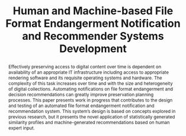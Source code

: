 ---
abstract: Effectively preserving access to digital content over time is dependent
  on availability of an appropriate IT infrastructure including access to appropriate
  rendering software and its requisite operating systems and hardware. The complexity
  of this task increases over time and with the size and heterogeneity of digital
  collections. Automating notifications on file format endangerment and decision recommendations
  can greatly improve preservation planning processes. This paper presents work in
  progress that contributes to the design and testing of an automated file format
  endangerment notification and recommendation system. This system’s design is based
  on concepts explored in previous research, but it presents the novel application
  of statistically generated similarity profiles and machine-generated recommendations
  based on human expert input.
creators:
- Heather Ryan
- Roman Graf
- Sergiu Gordea
date: null
document_url: https://services.phaidra.univie.ac.at/api/object/o:429557/download
grand_parent: iPRES
institutions: []
keywords:
- file format endangerment
- institutional risk profiles
- recommender systems
- notification systems
landing_page_url: https://phaidra.univie.ac.at/o:429557
language: eng
layout: publication
license: CC BY 4.0 International
notes_url: null
parent: iPRES 2015
publication_type: paper
size: 632583
slides_url: null
source_name: iPRES
stream_url: null
title: Human and Machine-based File Format Endangerment Notification and Recommender
  Systems Development
year: 2015
---